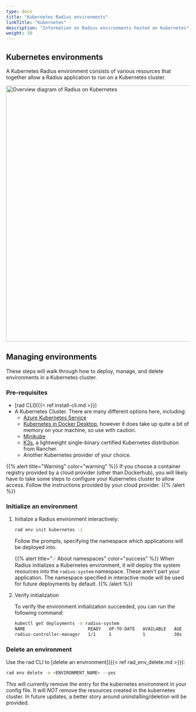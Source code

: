 ```yaml
---
type: docs
title: "Kubernetes Radius environments"
linkTitle: "Kubernetes"
description: "Information on Radius environments hosted on Kubernetes"
weight: 30
---
```


## Kubernetes environments

A Kubernetes Radius environment consists of various resources that together allow a Radius application to run on a Kubernetes cluster. 

<img src="./kubernetes-overview.png" alt="Overview diagram of Radius on Kubernetes" width=700>

## Managing environments

These steps will walk through how to deploy, manage, and delete environments in a Kubernetes cluster.


### Pre-requisites

- [rad CLI]({{< ref install-cli.md >}})
- A Kubernetes Cluster. There are many different options here, including:
    - [Azure Kubernetes Service](https://docs.microsoft.com/en-us/azure/aks/tutorial-kubernetes-deploy-cluster)
    - [Kubernetes in Docker Desktop](https://www.docker.com/blog/docker-windows-desktop-now-kubernetes/), however it does take up quite a bit of memory on your machine, so use with caution.
    - [Minikube](https://kubernetes.io/docs/tasks/tools/install-minikube/)
    - [K3s](https://k3s.io), a lightweight single-binary certified Kubernetes distribution from Rancher.
    - Another Kubernetes provider of your choice.

{{% alert title="Warning" color="warning" %}}
If you choose a container registry provided by a cloud provider (other than Dockerhub), you will likely have to take some steps to configure your Kubernetes cluster to allow access. Follow the instructions provided by your cloud provider.
{{% /alert %}}

### Initialize an environment

1. Initialze a Radius environment interactively:

   ```bash
   rad env init kubernetes -i
   ```

   Follow the prompts, specifying the namespace which applications will be deployed into.

   {{% alert title="💡 About namespaces" color="success" %}}
   When Radius initializes a Kubernetes environment, it will deploy the system resources into the `radius-system` namespace. These aren't part your application. The namespace specified in interactive mode will be used for future deployments by default.
   {{% /alert %}}

1. Verify initialization

   To verify the environment initialization succeeded, you can run the following command:

   ```bash
   kubectl get deployments -n radius-system
   NAME                        READY   UP-TO-DATE   AVAILABLE   AGE
   radius-controller-manager   1/1     1            1           30s
   ```

### Delete an environment

Use the rad CLI to [delete an environment]({{< ref rad_env_delete.md >}}):

```bash
rad env delete -e <ENVIRONMENT_NAME> --yes
```

This will currently remove the entry for the kubernetes environment in your config file. It will *NOT* remove the resources created in the kubernetes cluster. In future updates, a better story around uninstalling/deletion will be provided.

